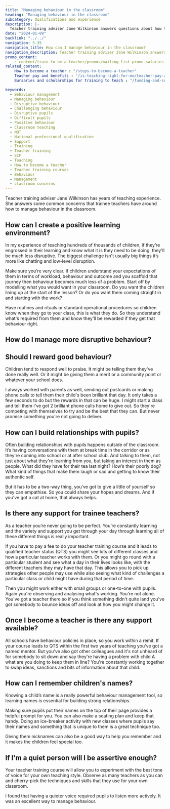 ```yaml
---
title: "Managing behaviour in the classroom"
heading: "Managing behaviour in the classroom"
subcategory: Qualifications and experience
description: |-
  Teacher training adviser Jane Wilkinson answers questions about how to manage behaviour in the classroom.
date: "2024-01-09"
backlink: "../../"
navigation: 5.35
navigation_title: How can I manage behaviour in the classroom?
navigation_description: Teacher training adviser Jane Wilkinson answers common concerns around behaviour management.
promo_content:
    - content/train-to-be-a-teacher/promos/mailing-list-promo-salaries
related_content:
    How to become a teacher : "/steps-to-become-a-teacher"
    Teacher pay and benefits : "/is-teaching-right-for-me/teacher-pay-and-benefits" 
    Bursaries and scholarships for training to teach : "/funding-and-support/scholarships-and-bursaries"

keywords:
  - Behaviour management
  - Managing behaviour
  - Disruptive behaviour
  - Challenging behaviour
  - Disruptive pupils
  - Difficult pupils
  - Positive behaviour
  - Classroom teaching
  - NQT
  - National professional qualification
  - Support
  - Training
  - Teacher training
  - ECF
  - Teaching
  - How to become a teacher
  - Teacher training courses
  - Behaviour
  - Management
  - classroom concerns
---
```


Teacher training adviser Jane Wilkinson has years of teaching experience. She answers some common concerns that trainee teachers have around how to manage behaviour in the classroom.

## How can I create a positive learning environment?
In my experience of teaching hundreds of thousands of children, if they’re engrossed in their learning and know what it is they need to be doing, they'll be much less disruptive. The biggest challenge isn't usually big things it’s more like chatting and low-level disruption.  

Make sure you’re very clear. If children understand your expectations of them in terms of workload, behaviour and outcome and you scaffold that journey then behaviour becomes much less of a problem. Start off by modelling what you would want in your classroom. Do you want the children lining up at the start of the lesson? Or do you want them coming straight in and starting with the work?

Have routines and rituals or standard operational procedures so children know when they go to your class, this is what they do. So they understand what's required from them and know they'll be rewarded if they get that behaviour right.

## How do I manage more disruptive behaviour?

## Should I reward good behaviour?
Children tend to respond well to praise. It might be telling them they've done really well. Or it might be giving them a merit or a community point or whatever your school does. 

I always worked with parents as well, sending out postcards or making phone calls to tell them their child's been brilliant that day. It only takes a few seconds to do but the rewards in that can be huge. I might start a class and tell them I've got 2 brilliant phone calls home to give out. So they're competing with themselves to try and be the best that they can. But never promise something you're not going to deliver. 

## How can I build relationships with pupils?

Often building relationships with pupils happens outside of the classroom. It’s having conversations with them at break time in the corridor or as they're coming into school or at after school club. And talking to them, not just about what they're learning from you, but taking an interest in them as people. What did they have for their tea last night? How’s their poorly dog? What kind of things that make them laugh or sad and getting to know their authentic self.

But it has to be a two-way thing, you’ve got to give a little of yourself so they can empathise. So you could share your hopes and dreams. And if you've got a cat at home, that always helps.

## Is there any support for trainee teachers?
As a teacher you’re never going to be perfect. You’re constantly learning and the variety and support you get through your day through learning all of these different things is really important.

If you have to pay a fee to do your teacher training course and it leads to qualified teacher status (QTS) you might see lots of different classes and how a particular teacher works with them. Or you might go round with a particular student and see what a day in their lives looks like, with the different teachers they may have that day. This allows you to pick up strategies other people may use while also seeing what kind of challenges a particular class or  child might have during that period of time.

Then you might work either with small groups or one-to-one with pupils. Again you're observing and analysing what's working. You're not alone. You've got a teacher there so if you think something didn't quite land you've got somebody to bounce ideas off and look at how you might change it.

## Once I become a teacher is there any support available?
All schools have behaviour policies in place, so you work within a remit. If your course leads to QTS within the first two years of teaching you've got a named mentor. But you've also got other colleagues and it's not unheard of for somebody to sit down and say they're having a problem with child A what are you doing to keep them in line? You're constantly working together to swap ideas, sanctions and bits of information about that child.

## How can I remember children's names?
Knowing a child’s name is a really powerful behaviour management tool, so learning names is essential for building strong relationships.

Making sure pupils put their names on the top of their page provides a helpful prompt for you. You can also make a seating plan and keep that handy. Doing an ice-breaker activity with new classes where pupils say their names and something that is unique to them is a great technique too.

Giving them nicknames can also be a good way to help you remember and it makes the children feel special too.

## If I'm a quiet person will I be assertive enough?

Your teacher training course will allow you to experiment with the best tone of voice for your own teaching style. Observe as many teachers as you can and cherry-pick the techniques and skills that they use for your own classroom.

I found that having a quieter voice required pupils to listen more actively. It was an excellent way to manage behaviour.

